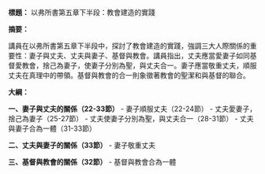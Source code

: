 **標題：** 以弗所書第五章下半段：教會建造的實踐

**摘要：**

講員在以弗所書第五章下半段中，探討了教會建造的實踐，強調三大人際關係的重要性：妻子與丈夫、丈夫與妻子、基督與教會。講員指出，丈夫應當愛妻子如同基督愛教會，捨己為妻子，使妻子分別為聖，與丈夫合一。妻子應當敬重丈夫，順服丈夫在真理中的帶領。基督與教會的合一則象徵著教會的聖潔和與基督的聯合。

**大綱：**

**一、妻子與丈夫的關係（22-33節）**
    - 妻子順服丈夫（22-24節）
    - 丈夫愛妻子，捨己為妻子（25-27節）
    - 丈夫使妻子分別為聖，與丈夫合一（28-31節）
    - 丈夫與妻子合為一體（31-33節）

**二、丈夫與妻子的關係（33節）**
    - 妻子敬重丈夫

**三、基督與教會的關係（32節）**
    - 基督與教會合為一體